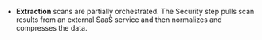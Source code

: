 * **Extraction** scans are partially orchestrated. The Security step pulls scan results from an external SaaS service and then normalizes and compresses the data.
